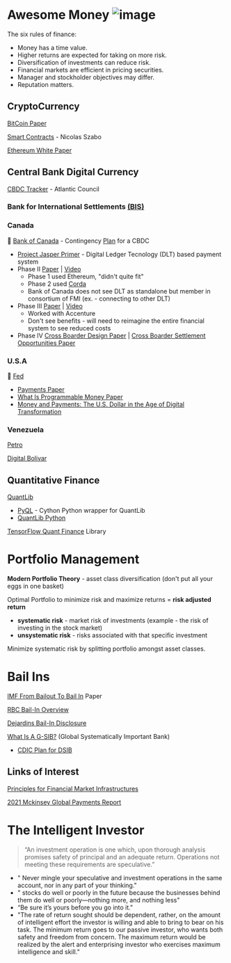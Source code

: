 # Awesome Money ![image](https://user-images.githubusercontent.com/64801585/154845336-9f57183a-e842-4028-8a53-4a417d284ad4.png)

The six rules of finance: 

* Money has a time value.
* Higher returns are expected for taking on more risk.
* Diversification of investments can reduce risk.
* Financial markets are efficient in pricing securities.
* Manager and stockholder objectives may differ.
* Reputation matters.

## CryptoCurrency

[BitCoin Paper](https://bitcoin.org/bitcoin.pdf)

[Smart Contracts](https://github.com/Ramb0a/awesome-money/blob/main/Smart%20Contracts.pdf) - Nicolas Szabo

[Ethereum White Paper](https://ethereum.org/en/whitepaper/)

## Central Bank Digital Currency

[CBDC Tracker](https://www.atlanticcouncil.org/cbdctracker/) - Atlantic Council 

### Bank for International Settlements [(BIS)](https://www.bis.org/)

### Canada 

🏦 [Bank of Canada](https://www.bankofcanada.ca/research/digital-currencies-and-fintech/projects/) - Contingency [Plan](https://github.com/Ramb0a/awesome-money/blob/main/ContingencyPlanningforaCentralBankDigitalCurrencyBankofCanada.pdf) for a CBDC
  * [Project Jasper Primer](https://github.com/Ramb0a/awesome-money/blob/main/project_jasper_primer.pdf) - Digital Ledger Tecnology (DLT) based payment system
  * Phase II [Paper](https://github.com/Ramb0a/awesome-money/blob/main/ProjectJasperACanadianExperimentwithDistributed%20LedgerTechnologyPhaseII.pdf) | [Video](https://youtu.be/8wVvqnOFCf8) 
     * Phase 1 used Ethereum, "didn't quite fit"   
     * Phase 2 used [Corda](https://www.corda.net/) 
     * Bank of Canada does not see DLT as standalone but member in consortium of FMI (ex. - connecting to other DLT) 
  * Phase III [Paper](https://github.com/Ramb0a/awesome-money/blob/main/SecuritiesSettlementUsingDistributedLedgerTechnologyPhaseIII.pdf) | [Video](https://www.youtube.com/watch?v=2rdTo2vHP1k) 
     * Worked with Accenture 
     * Don't see benefits - will need to reimagine the entire financial system to see reduced costs 
 * Phase IV [Cross Boarder Design Paper](https://github.com/Ramb0a/awesome-money/blob/main/JasperUbinDesignPaperEnablingCross-BorderHighValueTransferUsingDistributedLedgerTechnologies.pdf) | [Cross Boarder Settlement Opportunities Paper](https://github.com/Ramb0a/awesome-money/blob/main/CrossBorderInterbankPaymentsSettlementsOpportunitiesDigitalTransformation.pdf)

### U.S.A 

🏦 [Fed](https://www.federalreserve.gov/central-bank-digital-currency.htm)
  * [Payments Paper](https://github.com/Ramb0a/awesome-money/blob/main/MoneyandPaymentsTheUSDollarintheAgeofDigitalTransformation.pdf)
  * [What Is Programmable Money Paper](https://github.com/Ramb0a/awesome-money/blob/main/WhatisprogrammablemoneyFed.pdf)
  * [Money and Payments: The U.S. Dollar in the Age of Digital Transformation](https://github.com/Ramb0a/awesome-money/blob/main/MoneyandPaymentsTheUSDollarintheAgeofDigitalTransformation.pdf)

### Venezuela 

[Petro](https://www.investopedia.com/terms/p/petro-cryptocurrency.asp)

[Digital Bolivar](https://decrypt.co/77769/venezuela-will-launch-digital-bolivar-october)

## Quantitative Finance 

[QuantLib](https://www.quantlib.org/)
  * [PyQL](https://github.com/enthought/pyql) - Cython Python wrapper for QuantLib
  * [QuantLib Python](https://quantlib-python-docs.readthedocs.io/en/latest/basics.html) 

[TensorFlow Quant Finance](https://github.com/google/tf-quant-finance) Library

# Portfolio Management

**Modern Portfolio Theory** - asset class diversification (don't put all your eggs in one basket) 

Optimal Portfolio to minimize risk and maximize returns = **risk adjusted return** 
* **systematic risk** - market risk of investments (example - the risk of investing in the stock market) 
* **unsystematic risk** - risks associated with that specific investment 

Minimize systematic risk by splitting portfolio amongst asset classes. 

# Bail Ins

[IMF From Bailout To Bail In](https://github.com/Ramb0a/awesome-money/blob/main/fromBailOutToBailInIMF2012.pdf) Paper

[RBC Bail-In Overview](https://github.com/Ramb0a/awesome-money/blob/main/rbcBailInOverview.pdf)

[Dejardins Bail-In Disclosure](https://github.com/Ramb0a/awesome-money/blob/main/dejardinsBailInDisclosure.pdf)

[What Is A G-SIB?](https://github.com/Ramb0a/awesome-money/blob/main/whatIsAGSIB.pdf) (Global Systematically Important Bank)
  * [CDIC Plan for DSIB](https://github.com/Ramb0a/awesome-money/blob/main/CDICResolutionPlanGuidanceforDSIB.pdf)


## Links of Interest

[Principles for Financial Market Infrastructures](https://github.com/Ramb0a/awesome-money/blob/main/pfmi.pdf) 

[2021 Mckinsey Global Payments Report](https://github.com/Ramb0a/awesome-money/blob/main/2021-mckinsey-global-payments-report.pdf)

# The Intelligent Investor

> “An investment operation is one which, upon thorough analysis promises safety of principal and an adequate return. Operations not meeting these requirements are speculative.”

* " Never mingle your speculative and investment operations in the same account, nor in any part of your thinking."
* " stocks do well or poorly in the future because the businesses behind them do well or poorly—nothing more, and nothing less"
* “Be sure it’s yours before you go into it."
* "The rate of return sought should be dependent, rather, on the amount of intelligent effort the investor is willing and able to bring to bear on his task. The minimum return goes to our passive investor, who wants both safety and freedom from concern. The maximum return would be realized by the alert and enterprising investor who exercises maximum intelligence and skill."

